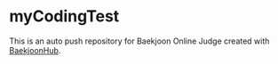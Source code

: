 # myCodingTest
This is an auto push repository for Baekjoon Online Judge created with [BaekjoonHub](https://github.com/BaekjoonHub/BaekjoonHub).
